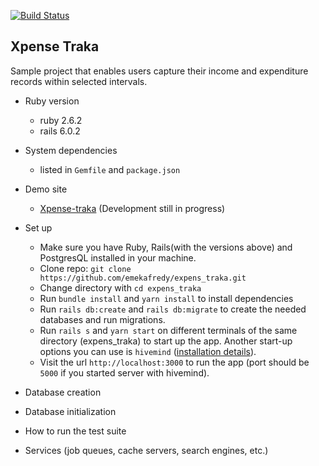 [![Build Status](https://travis-ci.org/emekafredy/xpens_traka.svg?branch=master)](https://travis-ci.org/emekafredy/xpens_traka)

## Xpense Traka
Sample project that enables users capture their income and expenditure records within selected intervals.

* Ruby version
  - ruby 2.6.2
  - rails 6.0.2

* System dependencies
  - listed in `Gemfile` and `package.json`

* Demo site
  - [Xpense-traka](https://xpense-traka.herokuapp.com/) (Development still in progress)

* Set up
  - Make sure you have Ruby, Rails(with the versions above) and PostgresQL installed in your machine.
  - Clone repo: `git clone https://github.com/emekafredy/expens_traka.git`
  - Change directory with `cd expens_traka`
  - Run `bundle install` and `yarn install` to install dependencies
  - Run `rails db:create` and `rails db:migrate` to create the needed databases and run migrations.
  - Run `rails s` and `yarn start` on different terminals of the same directory (expens_traka) to start up the app. Another start-up options you can use is `hivemind` ([installation details](https://github.com/DarthSim/hivemind)).
  - Visit the url `http://localhost:3000` to run the app (port should be `5000` if you started server with hivemind).

* Database creation

* Database initialization

* How to run the test suite

* Services (job queues, cache servers, search engines, etc.)
